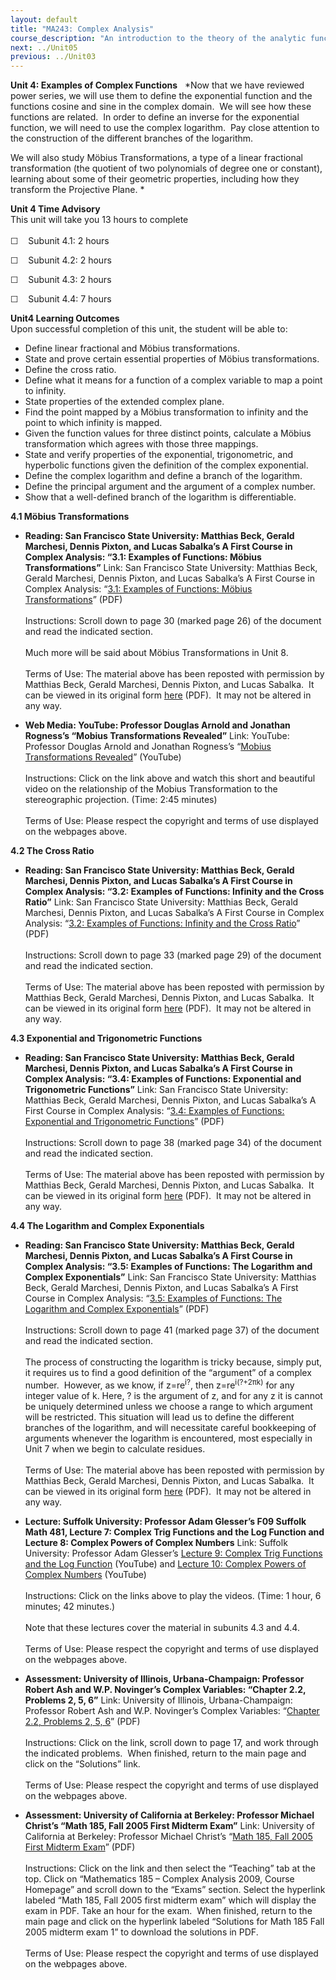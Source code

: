 ```yaml
---
layout: default
title: "MA243: Complex Analysis"
course_description: "An introduction to the theory of the analytic functions of a complex variable."
next: ../Unit05
previous: ../Unit03
---
```

**Unit 4: Examples of Complex Functions** <span id="4"></span> 
*Now that we have reviewed power series, we will use them to define the
exponential function and the functions cosine and sine in the complex
domain.  We will see how these functions are related.  In order to
define an inverse for the exponential function, we will need to use the
complex logarithm.  Pay close attention to the construction of the
different branches of the logarithm.  
  
 We will also study Möbius Transformations, a type of a linear
fractional transformation (the quotient of two polynomials of degree one
or constant), learning about some of their geometric properties,
including how they transform the Projective Plane. *

**Unit 4 Time Advisory**  
This unit will take you 13 hours to complete  
    
 ☐    Subunit 4.1: 2 hours  
  
 ☐    Subunit 4.2: 2 hours  
  
 ☐    Subunit 4.3: 2 hours  
  
 ☐    Subunit 4.4: 7 hours

**Unit4 Learning Outcomes**  
Upon successful completion of this unit, the student will be able to:  
-   Define linear fractional and Möbius transformations.
-   State and prove certain essential properties of Möbius
    transformations.
-   Define the cross ratio.
-   Define what it means for a function of a complex variable to map a
    point to infinity.
-   State properties of the extended complex plane.
-   Find the point mapped by a Möbius transformation to infinity and the
    point to which infinity is mapped.
-   Given the function values for three distinct points, calculate a
    Möbius transformation which agrees with those three mappings.
-   State and verify properties of the exponential, trigonometric, and
    hyperbolic functions given the definition of the complex
    exponential.
-   Define the complex logarithm and define a branch of the logarithm.
-   Define the principal argument and the argument of a complex number.
-   Show that a well-defined branch of the logarithm is differentiable.

**4.1 Möbius Transformations** <span id="4.1"></span> 
-   **Reading: San Francisco State University: Matthias Beck, Gerald
    Marchesi, Dennis Pixton, and Lucas Sabalka’s A First Course in
    Complex Analysis: “3.1: Examples of Functions: Möbius
    Transformations”**
    Link: San Francisco State University: Matthias Beck, Gerald
    Marchesi, Dennis Pixton, and Lucas Sabalka’s A First Course in
    Complex Analysis: “[3.1: Examples of Functions: Möbius
    Transformations](https://resources.saylor.org/archived/wp-content/uploads/2012/01/complex.pdf)”
    (PDF)  
        
     Instructions: Scroll down to page 30 (marked page 26) of the
    document and read the indicated section.   
        
     Much more will be said about Möbius Transformations in Unit 8.  
        
     Terms of Use: The material above has been reposted with permission
    by Matthias Beck, Gerald Marchesi, Dennis Pixton, and Lucas Sabalka.
     It can be viewed in its original form
    [here](http://math.sfsu.edu/beck/complex.html) (PDF).  It may not be
    altered in any way.

-   **Web Media: YouTube: Professor Douglas Arnold and Jonathan
    Rogness’s “Mobius Transformations Revealed”**
    Link: YouTube: Professor Douglas Arnold and Jonathan Rogness’s
    “[Mobius Transformations
    Revealed](http://www.youtube.com/watch?v=0z1fIsUNhO4)” (YouTube)  
        
     Instructions: Click on the link above and watch this short and
    beautiful video on the relationship of the Mobius Transformation to
    the stereographic projection. (Time: 2:45 minutes)  
        
     Terms of Use: Please respect the copyright and terms of use
    displayed on the webpages above.

**4.2 The Cross Ratio** <span id="4.2"></span> 
-   **Reading: San Francisco State University: Matthias Beck, Gerald
    Marchesi, Dennis Pixton, and Lucas Sabalka’s A First Course in
    Complex Analysis: “3.2: Examples of Functions: Infinity and the
    Cross Ratio”**
    Link: San Francisco State University: Matthias Beck, Gerald
    Marchesi, Dennis Pixton, and Lucas Sabalka’s A First Course in
    Complex Analysis: “[3.2: Examples of Functions: Infinity and the
    Cross
    Ratio](https://resources.saylor.org/archived/wp-content/uploads/2012/01/complex.pdf)”
    (PDF)  
        
     Instructions: Scroll down to page 33 (marked page 29) of the
    document and read the indicated section.   
        
     Terms of Use: The material above has been reposted with permission
    by Matthias Beck, Gerald Marchesi, Dennis Pixton, and Lucas Sabalka.
     It can be viewed in its original form
    [here](http://math.sfsu.edu/beck/complex.html) (PDF).  It may not be
    altered in any way.

**4.3 Exponential and Trigonometric Functions** <span id="4.3"></span> 
-   **Reading: San Francisco State University: Matthias Beck, Gerald
    Marchesi, Dennis Pixton, and Lucas Sabalka’s A First Course in
    Complex Analysis: “3.4: Examples of Functions: Exponential and
    Trigonometric Functions”**
    Link: San Francisco State University: Matthias Beck, Gerald
    Marchesi, Dennis Pixton, and Lucas Sabalka’s A First Course in
    Complex Analysis: “[3.4: Examples of Functions: Exponential and
    Trigonometric
    Functions](https://resources.saylor.org/archived/wp-content/uploads/2012/01/complex.pdf)”
    (PDF)  
        
     Instructions: Scroll down to page 38 (marked page 34) of the
    document and read the indicated section.   
        
     Terms of Use: The material above has been reposted with permission
    by Matthias Beck, Gerald Marchesi, Dennis Pixton, and Lucas Sabalka.
     It can be viewed in its original form
    [here](http://math.sfsu.edu/beck/complex.html) (PDF).  It may not be
    altered in any way.

**4.4 The Logarithm and Complex Exponentials** <span id="4.4"></span> 
-   **Reading: San Francisco State University: Matthias Beck, Gerald
    Marchesi, Dennis Pixton, and Lucas Sabalka’s A First Course in
    Complex Analysis: “3.5: Examples of Functions: The Logarithm and
    Complex Exponentials”**
    Link: San Francisco State University: Matthias Beck, Gerald
    Marchesi, Dennis Pixton, and Lucas Sabalka’s A First Course in
    Complex Analysis: “[3.5: Examples of Functions: The Logarithm and
    Complex
    Exponentials](https://resources.saylor.org/archived/wp-content/uploads/2012/01/complex.pdf)”
    (PDF)  
        
     Instructions: Scroll down to page 41 (marked page 37) of the
    document and read the indicated section.   
        
     The process of constructing the logarithm is tricky because, simply
    put, it requires us to find a good definition of the “argument” of a
    complex number.  However, as we know, if z=re<sup>i?</sup>, then
    z=re<sup>i(?+2πk)</sup> for any integer value of k. Here, ? is the
    argument of z, and for any z it is cannot be uniquely determined
    unless we choose a range to which argument will be restricted. This
    situation will lead us to define the different branches of the
    logarithm, and will necessitate careful bookkeeping of arguments
    whenever the logarithm is encountered, most especially in Unit 7
    when we begin to calculate residues.  
        
     Terms of Use: The material above has been reposted with permission
    by Matthias Beck, Gerald Marchesi, Dennis Pixton, and Lucas Sabalka.
     It can be viewed in its original form
    [here](http://math.sfsu.edu/beck/complex.html) (PDF).  It may not be
    altered in any way.

-   **Lecture: Suffolk University: Professor Adam Glesser’s F09 Suffolk
    Math 481, Lecture 7: Complex Trig Functions and the Log Function and
    Lecture 8: Complex Powers of Complex Numbers**
    Link: Suffolk University: Professor Adam Glesser’s [Lecture 9:
    Complex Trig Functions and the Log
    Function](https://www.youtube.com/watch?v=ZKgjnRd4kAc) (YouTube) and
    [Lecture 10: Complex Powers of Complex
    Numbers](https://www.youtube.com/watch?v=EcQ4nO0itD4) (YouTube)  
        
     Instructions: Click on the links above to play the videos. (Time: 1
    hour, 6 minutes; 42 minutes.)  
        
     Note that these lectures cover the material in subunits 4.3 and
    4.4.  
        
     Terms of Use: Please respect the copyright and terms of use
    displayed on the webpages above.

-   **Assessment: University of Illinois, Urbana-Champaign: Professor
    Robert Ash and W.P. Novinger’s Complex Variables: “Chapter 2.2,
    Problems 2, 5, 6”**
    Link: University of Illinois, Urbana-Champaign: Professor Robert Ash
    and W.P. Novinger’s Complex Variables: “[Chapter 2.2, Problems 2, 5,
    6](http://www.math.uiuc.edu/%7Er-ash/CV.html)” (PDF)  
        
     Instructions: Click on the link, scroll down to page 17, and work
    through the indicated problems.  When finished, return to the main
    page and click on the “Solutions” link.   
        
     Terms of Use: Please respect the copyright and terms of use
    displayed on the webpages above.

-   **Assessment: University of California at Berkeley: Professor
    Michael Christ’s “Math 185, Fall 2005 First Midterm Exam”**
    Link: University of California at Berkeley: Professor Michael
    Christ’s “[Math 185, Fall 2005 First Midterm
    Exam](http://math.berkeley.edu/%7Emchrist/)” (PDF)  
        
     Instructions: Click on the link and then select the “Teaching” tab
    at the top. Click on “Mathematics 185 – Complex Analysis 2009,
    Course Homepage” and scroll down to the “Exams” section. Select the
    hyperlink labeled “Math 185, Fall 2005 first midterm exam” which
    will display the exam in PDF. Take an hour for the exam.  When
    finished, return to the main page and click on the hyperlink labeled
    “Solutions for Math 185 Fall 2005 midterm exam 1” to download the
    solutions in PDF.  
        
     Terms of Use: Please respect the copyright and terms of use
    displayed on the webpages above.


